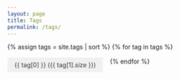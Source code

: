 ```yaml
---
layout: page
title: Tags
permalink: /tags/
---
```


<div class="tag-cloud">
  {% assign tags = site.tags | sort %}
  {% for tag in tags %}
    <a href="{{ '/tags/' | append: tag[0] | slugify | relative_url }}" class="tag-link">
      {{ tag[0] }} ({{ tag[1].size }})
    </a>
  {% endfor %}
</div>

<style>
.tag-cloud {
  display: flex;
  flex-wrap: wrap;
  gap: 1rem;
}

.tag-link {
  background: #f0f0f0;
  padding: 0.5rem 1rem;
  border-radius: 4px;
  text-decoration: none;
  color: #333;
}

.tag-link:hover {
  background: #e0e0e0;
}
</style>